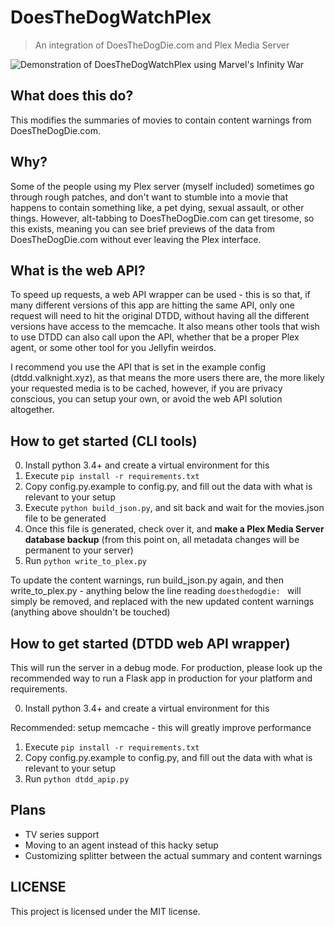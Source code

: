 # DoesTheDogWatchPlex

> An integration of DoesTheDogDie.com and Plex Media Server

![Demonstration of DoesTheDogWatchPlex using Marvel's Infinity War](/screenshots/1.png)
## What does this do?

This modifies the summaries of movies to contain content warnings from DoesTheDogDie.com.

## Why?

Some of the people using my Plex server (myself included) sometimes go through rough patches, and don't want to stumble into a movie that happens to contain something like, a pet dying, sexual assault, or other things. However, alt-tabbing to DoesTheDogDie.com can get tiresome, so this exists, meaning you can see brief previews of the data from DoesTheDogDie.com without ever leaving the Plex interface.

## What is the web API?

To speed up requests, a web API wrapper can be used - this is so that, if many different versions of this app are hitting the same API, only one request will need to hit the original DTDD, without having all the different versions have access to the memcache. It also means other tools that wish to use DTDD can also call upon the API, whether that be a proper Plex agent, or some other tool for you Jellyfin weirdos.

I recommend you use the API that is set in the example config (dtdd.valknight.xyz), as that means the more users there are, the more likely your requested media is to be cached, however, if you are privacy conscious, you can setup your own, or avoid the web API solution altogether.

## How to get started (CLI tools)

0. Install python 3.4+ and create a virtual environment for this
1. Execute `pip install -r requirements.txt`
2. Copy config.py.example to config.py, and fill out the data with what is relevant to your setup
3. Execute `python build_json.py`, and sit back and wait for the movies.json file to be generated 
4. Once this file is generated, check over it, and **make a Plex Media Server database backup** (from this point on, all metadata changes will be permanent to your server)
5. Run `python write_to_plex.py`

To update the content warnings, run build_json.py again, and then write_to_plex.py - anything below the line reading `doesthedogdie: ` will simply be removed, and replaced with the new updated content warnings (anything above shouldn't be touched)

## How to get started (DTDD web API wrapper)

This will run the server in a debug mode. For production, please look up the recommended way to run a Flask app in production for your platform and requirements.

0. Install python 3.4+ and create a virtual environment for this

Recommended: setup memcache - this will greatly improve performance

1. Execute `pip install -r requirements.txt`
2. Copy config.py.example to config.py, and fill out the data with what is relevant to your setup
3. Run `python dtdd_apip.py`

## Plans

- TV series support
- Moving to an agent instead of this hacky setup
- Customizing splitter between the actual summary and content warnings

## LICENSE

This project is licensed under the MIT license.